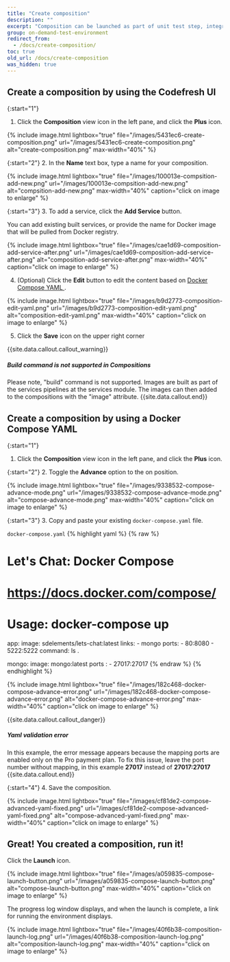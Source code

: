 ```yaml
---
title: "Create composition"
description: ""
excerpt: "Composition can be launched as part of unit test step, integration test or for running an image for manual testing. Also based on your `docker-compose.yml` automatically can be created services that were described in this file.\nBelow how to create a composition."
group: on-demand-test-environment
redirect_from:
  - /docs/create-composition/
toc: true
old_url: /docs/create-composition
was_hidden: true
---
```


## Create a composition by using the Codefresh UI

{:start="1"}
1. Click the **Composition** view icon in the left pane, and click the **Plus** icon.

{% include 
image.html 
lightbox="true" 
file="/images/5431ec6-create-composition.png" 
url="/images/5431ec6-create-composition.png"
alt="create-composition.png" 
max-width="40%"
%}

{:start="2"}
2. In the **Name** text box, type a name for your composition.

{% include 
image.html 
lightbox="true" 
file="/images/100013e-compsition-add-new.png" 
url="/images/100013e-compsition-add-new.png"
alt="compsition-add-new.png" 
max-width="40%"
caption="click on image to enlarge"
%}

{:start="3"}
3. To add a service, click the **Add Service** button.
 
You can add existing built services, or provide the name for Docker image that will be pulled from Docker registry.

{% include 
image.html 
lightbox="true" 
file="/images/cae1d69-composition-add-service-after.png" 
url="/images/cae1d69-composition-add-service-after.png"
alt="composition-add-service-after.png" 
max-width="40%"
caption="click on image to enlarge"
%}

4. (Optional) Click the **Edit** button to edit the content based on [Docker Compose YAML ](https://docs.docker.com/compose/compose-file/).

{% include 
image.html 
lightbox="true" 
file="/images/b9d2773-composition-edit-yaml.png" 
url="/images/b9d2773-composition-edit-yaml.png"
alt="composition-edit-yaml.png" 
max-width="40%"
caption="click on image to enlarge"
%}

5. Click the **Save** icon on the upper right corner

{{site.data.callout.callout_warning}}
##### Build command is not supported in Compositions

Please note, "build" command is not supported. Images are built as part of the services pipelines at the services module. The images can then added to the compositions with the "image" attribute. 
{{site.data.callout.end}}

## Create a composition by using a Docker Compose YAML

{:start="1"}
1. Click the **Composition** view icon in the left pane, and click the **Plus** icon.

{:start="2"}
2. Toggle the **Advance** option to the on position.

{% include 
image.html 
lightbox="true" 
file="/images/9338532-compose-advance-mode.png" 
url="/images/9338532-compose-advance-mode.png"
alt="compose-advance-mode.png" 
max-width="40%"
caption="click on image to enlarge"
%}

{:start="3"}
3. Copy and paste your existing ```docker-compose.yaml``` file.

  `docker-compose.yaml`
{% highlight yaml %}
{% raw %}
# Let's Chat: Docker Compose
# https://docs.docker.com/compose/
#
# Usage: docker-compose up

app:
  image: sdelements/lets-chat:latest
  links:
    - mongo
  ports:
    - 80:8080
    - 5222:5222
  command: ls .


mongo:
  image: mongo:latest
  ports :
    - 27017:27017
{% endraw %}
{% endhighlight %}
    
{% include 
image.html 
lightbox="true" 
file="/images/182c468-docker-compose-advance-error.png" 
url="/images/182c468-docker-compose-advance-error.png"
alt="docker-compose-advance-error.png" 
max-width="40%"
caption="click on image to enlarge"
%}

{{site.data.callout.callout_danger}}
##### Yaml validation error

In this example, the error message appears because the mapping ports are enabled only on the Pro payment plan. To fix this issue, leave the port number without mapping, in this example **27017** instead of **27017:27017** 
{{site.data.callout.end}}

{:start="4"}
4. Save the composition.

{% include 
image.html 
lightbox="true" 
file="/images/cf81de2-compose-advanced-yaml-fixed.png" 
url="/images/cf81de2-compose-advanced-yaml-fixed.png"
alt="compose-advanced-yaml-fixed.png" 
max-width="40%"
caption="click on image to enlarge"
%}

## Great! You created a composition, run it!

Click the **Launch** icon.

{% include 
image.html 
lightbox="true" 
file="/images/a059835-compose-launch-button.png" 
url="/images/a059835-compose-launch-button.png"
alt="compose-launch-button.png" 
max-width="40%"
caption="click on image to enlarge"
%}

The progress log window displays, and when the launch is complete, a link for running the environment displays.

{% include 
image.html 
lightbox="true" 
file="/images/40f6b38-composition-launch-log.png" 
url="/images/40f6b38-composition-launch-log.png"
alt="composition-launch-log.png" 
max-width="40%"
caption="click on image to enlarge"
%}

